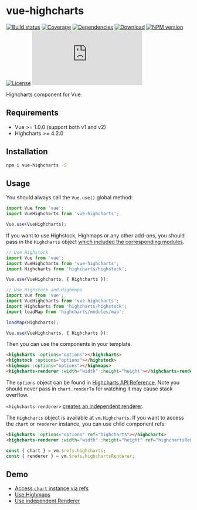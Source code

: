 # vue-highcharts

[![Build status](https://img.shields.io/travis/weizhenye/vue-highcharts.svg)](https://travis-ci.org/weizhenye/vue-highcharts)
[![Coverage](https://img.shields.io/codecov/c/github/weizhenye/vue-highcharts.svg)](https://codecov.io/gh/weizhenye/vue-highcharts)
[![Dependencies](https://img.shields.io/david/weizhenye/vue-highcharts.svg)](https://david-dm.org/weizhenye/vue-highcharts)
[![Download](https://img.shields.io/npm/dm/vue-highcharts.svg)](https://www.npmjs.com/package/vue-highcharts)
[![NPM version](https://img.shields.io/npm/v/vue-highcharts.svg)](https://www.npmjs.com/package/vue-highcharts)
[![License](https://img.shields.io/npm/l/vue-highcharts.svg)](https://github.com/weizhenye/vue-highcharts/blob/master/LICENSE)
[![File size](https://badge-size.herokuapp.com/weizhenye/vue-highcharts/master/dist/vue-highcharts.min.js?compression=gzip&color=blue&label=min%2Bgzip)](https://unpkg.com/vue-highcharts/dist/vue-highcharts.min.js)

Highcharts component for Vue.

## Requirements

* Vue >= 1.0.0 (support both v1 and v2)
* Highcharts >= 4.2.0

## Installation

```bash
npm i vue-highcharts -S
```

## Usage

You should always call the `Vue.use()` global method:

```js
import Vue from 'vue';
import VueHighcharts from 'vue-highcharts';

Vue.use(VueHighcharts);
```

If you want to use Highstock, Highmaps or any other add-ons, you should pass in the `Highcharts` object [which included the corresponding modules](http://www.highcharts.com/docs/getting-started/install-from-npm).

```js
// Use Highstock
import Vue from 'vue';
import VueHighcharts from 'vue-highcharts';
import Highcharts from 'highcharts/highstock';

Vue.use(VueHighcharts, { Highcharts });
```

```js
// Use Highstock and Highmaps
import Vue from 'vue';
import VueHighcharts from 'vue-highcharts';
import Highcharts from 'highcharts/highstock';
import loadMap from 'highcharts/modules/map';

loadMap(Highcharts);

Vue.use(VueHighcharts, { Highcharts });
```

Then you can use the components in your template.

```html
<highcharts :options="options"></highcharts>
<highstock :options="options"></highstock>
<highmaps :options="options"></highmaps>
<highcharts-renderer :width="width" :height="height"></highcharts-renderer>
```

The `options` object can be found in [Highcharts API Reference](http://api.highcharts.com/highcharts). Note you should never pass in `chart.renderTo` for watching it may cause stack overflow.

`<highcharts-renderer>` [creates an independent renderer](http://api.highcharts.com/highcharts/Renderer).

The `Highcharts` object is available at `vm.Highcharts`. If you want to access the `chart` or `renderer` instance, you can use child component refs:

```html
<highcharts :options="options" ref="highcharts"></highcharts>
<highcharts-renderer :width="width" :height="height" ref="highchartsRenderer"></highcharts-renderer>
```

```js
const { chart } = vm.$refs.highcharts;
const { renderer } = vm.$refs.highchartsRenderer;
```

## Demo

* [Access `chart` instance via refs](https://codepen.io/weizhenye/pen/rrKgbP)
* [Use Highmaps](https://codepen.io/weizhenye/pen/VKdJpW)
* [Use independent Renderer](https://codepen.io/weizhenye/pen/kkpKvY)
